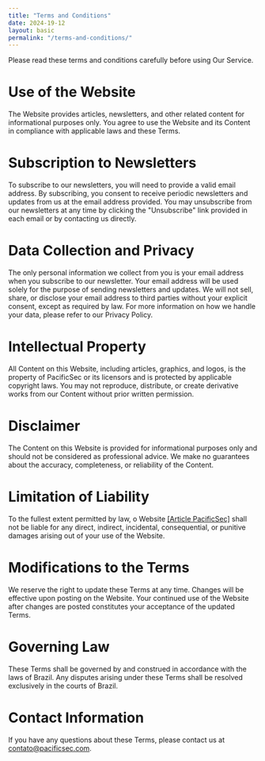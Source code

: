```yaml
---
title: "Terms and Conditions"
date: 2024-19-12
layout: basic
permalink: "/terms-and-conditions/"
---
```


Please read these terms and conditions carefully before using Our Service.

# Use of the Website

The Website provides articles, newsletters, and other related content for informational purposes only.
You agree to use the Website and its Content in compliance with applicable laws and these Terms.

# Subscription to Newsletters

To subscribe to our newsletters, you will need to provide a valid email address.
By subscribing, you consent to receive periodic newsletters and updates from us at the email address provided.
You may unsubscribe from our newsletters at any time by clicking the "Unsubscribe" link provided in each email or by contacting us directly.

# Data Collection and Privacy

The only personal information we collect from you is your email address when you subscribe to our newsletter.
Your email address will be used solely for the purpose of sending newsletters and updates.
We will not sell, share, or disclose your email address to third parties without your explicit consent, except as required by law.
For more information on how we handle your data, please refer to our Privacy Policy.

# Intellectual Property

All Content on this Website, including articles, graphics, and logos, is the property of PacificSec or its licensors and is protected by applicable copyright laws.
You may not reproduce, distribute, or create derivative works from our Content without prior written permission.

# Disclaimer

The Content on this Website is provided for informational purposes only and should not be considered as professional advice.
We make no guarantees about the accuracy, completeness, or reliability of the Content.

# Limitation of Liability

To the fullest extent permitted by law, o Website [\[Article PacificSec\]](https://article.pacificsec.com/) shall not be liable for any direct, indirect, incidental, consequential, or punitive damages arising out of your use of the Website.

# Modifications to the Terms

We reserve the right to update these Terms at any time. Changes will be effective upon posting on the Website.
Your continued use of the Website after changes are posted constitutes your acceptance of the updated Terms.

# Governing Law

These Terms shall be governed by and construed in accordance with the laws of Brazil. Any disputes arising under these Terms shall be resolved exclusively in the courts of Brazil.

# Contact Information

If you have any questions about these Terms, please contact us at contato@pacificsec.com.
